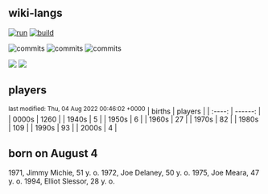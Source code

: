 ## wiki-langs
[![run](https://github.com/dreamerminsk/wiki-langs/actions/workflows/run.yml/badge.svg)](https://github.com/dreamerminsk/wiki-langs/actions/workflows/run.yml)
[![build](https://github.com/dreamerminsk/wiki-langs/actions/workflows/build.yml/badge.svg)](https://github.com/dreamerminsk/wiki-langs/actions/workflows/build.yml)

![commits](https://img.shields.io/github/commit-activity/y/dreamerminsk/wiki-langs)
![commits](https://img.shields.io/github/commit-activity/m/dreamerminsk/wiki-langs)
![commits](https://img.shields.io/github/commit-activity/w/dreamerminsk/wiki-langs)

![](https://img.shields.io/github/languages/code-size/dreamerminsk/wiki-langs)
![](https://img.shields.io/github/repo-size/dreamerminsk/wiki-langs)

## players
<sup>last modified: Thu, 04 Aug 2022 00:46:02 +0000</sup>
| births | players |
| :----: | ------: |
| 0000s | 1260 |
| 1940s | 5 |
| 1950s | 6 |
| 1960s | 27 |
| 1970s | 82 |
| 1980s | 109 |
| 1990s | 93 |
| 2000s | 4 |

##  born on August  4
1971, Jimmy Michie, 51 y. o.
1972, Joe Delaney, 50 y. o.
1975, Joe Meara, 47 y. o.
1994, Elliot Slessor, 28 y. o.


